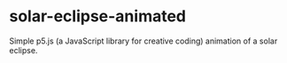 # solar-eclipse-animated
Simple p5.js (a JavaScript library for creative coding) animation of a solar eclipse.
